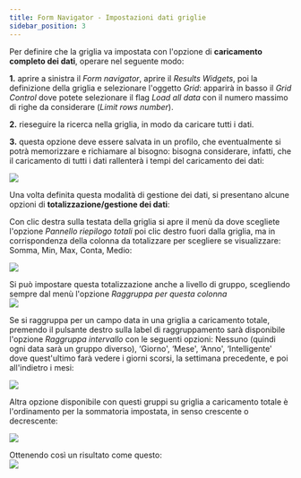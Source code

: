 ```yaml
---
title: Form Navigator - Impostazioni dati griglie
sidebar_position: 3
---
```


Per definire che la griglia va impostata con l'opzione di **caricamento completo dei dati**, operare nel seguente modo:

**1.** aprire a sinistra il *Form navigator*, aprire il *Results Widgets*, poi la definizione della griglia e selezionare l'oggetto *Grid*: apparirà in basso il *Grid Control* dove potete selezionare il flag *Load all data* con il numero massimo di righe da considerare (*Limit rows number*). 

**2.** rieseguire la ricerca nella griglia, in modo da caricare tutti i dati.
 
**3.** questa opzione deve essere salvata in un profilo, che eventualmente si potrà memorizzare e richiamare al bisogno: bisogna considerare, infatti, che il caricamento di tutti i dati rallenterà i tempi del caricamento dei dati:
 
![](/img/it-it/guide/panels/form-navigator/data-grid-settings/image01.png)  

Una volta definita questa modalità di gestione dei dati, si presentano alcune opzioni di **totalizzazione/gestione dei dati**: 

Con clic destra sulla testata della griglia si apre il menù da dove scegliete l'opzione *Pannello riepilogo totali* poi clic destro fuori dalla griglia, ma in corrispondenza della colonna da totalizzare per scegliere se visualizzare: Somma, Min, Max, Conta, Medio:

![](/img/it-it/guide/panels/form-navigator/data-grid-settings/image02.png)

Si può impostare questa totalizzazione anche a livello di gruppo, scegliendo sempre dal menù l'opzione *Raggruppa per questa colonna*  
![](/img/it-it/guide/panels/form-navigator/data-grid-settings/image03.png)  

Se si raggruppa per un campo data in una griglia a caricamento totale, premendo il pulsante destro sulla label di raggruppamento sarà disponibile l'opzione *Raggruppa intervallo* con le seguenti opzioni: Nessuno (quindi ogni data sarà un gruppo diverso), ‘Giorno', ‘Mese', ‘Anno', ‘Intelligente' dove quest'ultimo farà vedere i giorni scorsi, la settimana precedente, e poi all'indietro i mesi:

![](/img/it-it/guide/panels/form-navigator/data-grid-settings/image04.png)  

Altra opzione disponibile con questi gruppi su griglia a caricamento totale è l'ordinamento per la sommatoria impostata, in senso crescente o decrescente:  

![](/img/it-it/guide/panels/form-navigator/data-grid-settings/image05.png)  

Ottenendo così un risultato come questo:  
![](/img/it-it/guide/panels/form-navigator/data-grid-settings/image06.png) 
